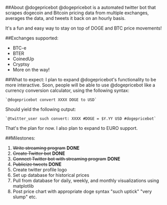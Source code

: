 ##About @dogepricebot
@dogepricebot is a automated twitter bot that scrapes dogecoin and Bitcoin pricing data from multiple exchanges, averages the data, and tweets it back on an hourly basis.

It's a fun and easy way to stay on top of DOGE and BTC price movements!

##Exchanges supported:
+ BTC-e
+ BTER
+ CoinedUp
+ Cryptsy
+ More on the way!

##What to expect:
I plan to expand @dogepricebot's functionality to be more interactive. Soon,
people will be able to use @dogepricebot like a currency conversion calculator,
using the following syntax:

    `@dogepricebot convert XXXX DOGE to USD`  

Should yield the following output:  

    `@twitter_user such convert: XXXX #DOGE = $Y.YY USD #dogepricebot`

That's the plan for now. I also plan to expand to EURO support.

##Milestones:
1. ~~Write streaming program~~ **DONE**
2. ~~Create Twitter bot~~ **DONE**
3. ~~Connect Twitter bot with streaming program~~ **DONE**
4. ~~Publicize tweets~~ **DONE**
5. Create twitter profile logo
6. Set up database for historical prices
7. Pull from database for daily, weekly, and monthly visualizations using matplotlib
8. Post price chart with appropriate doge syntax "such uptick" "very slump" etc.

